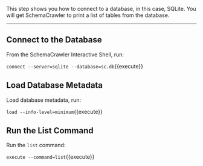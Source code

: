This step shows you how to connect to a database, in this case, SQLite. You will get SchemaCrawler to print a list of tables from the database.

-----

## Connect to the Database

From the SchemaCrawler Interactive Shell, run:

`connect --server=sqlite --database=sc.db`{{execute}}

## Load Database Metadata

Load database metadata, run:

`load --info-level=minimum`{{execute}}

## Run the List Command

Run the `list` command:

`execute --command=list`{{execute}}
